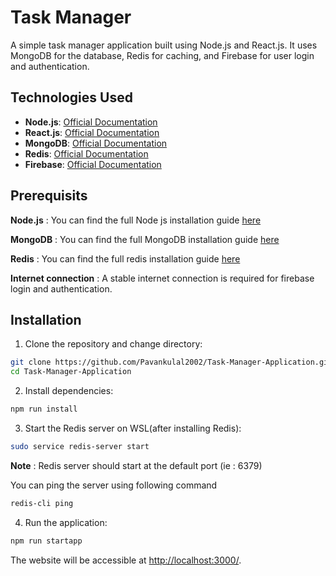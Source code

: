 # Task Manager

A simple task manager application built using Node.js and React.js. It uses MongoDB for the database, Redis for caching, and Firebase for user login and authentication.


## Technologies Used

- **Node.js**: [Official Documentation](https://nodejs.org/en/docs/)
- **React.js**: [Official Documentation](https://reactjs.org/docs/getting-started.html)
- **MongoDB**: [Official Documentation](https://docs.mongodb.com/)
- **Redis**: [Official Documentation](https://redis.io/documentation)
- **Firebase**: [Official Documentation](https://firebase.google.com/docs)

## Prerequisits

**Node.js** : You can find the full Node js installation guide [here](https://nodejs.org/en/learn/getting-started/how-to-install-nodejs)

**MongoDB** : You can find the full MongoDB installation guide [here](https://www.mongodb.com/docs/manual/installation/)

**Redis** : You can find the full redis installation guide [here](https://redis.io/docs/latest/get-started/)

**Internet connection** : A stable internet connection is required for firebase login and authentication.


## Installation

1. Clone the repository and change directory:

```bash
git clone https://github.com/Pavankulal2002/Task-Manager-Application.git
cd Task-Manager-Application
```

2. Install dependencies:

```bash
npm run install
``` 

3. Start the Redis server on WSL(after installing Redis):

```bash
sudo service redis-server start
```
**Note** : Redis server should start at the default port (ie : 6379)

You can ping the server using following command

```bash
redis-cli ping
```

4. Run the application:

```bash
npm run startapp
```

The website will be accessible at [http://localhost:3000/](http://localhost:3000/).


